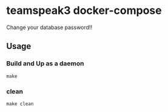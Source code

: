 # teamspeak3 docker-compose
Change your database password!!

## Usage

### Build and Up as a daemon
```
make
```

### clean
```
make clean
```
